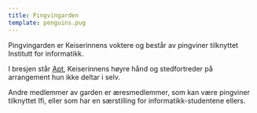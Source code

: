 ```yaml
---
title: Pingvingarden
template: penguins.pug
---
```


Pingvingarden er Keiserinnens voktere og består av pingviner tilknyttet Institutt for informatikk.

I bresjen står [Apt](./apt), Keiserinnens høyre hånd og stedfortreder på arrangement hun ikke deltar i selv.

Andre medlemmer av garden er æresmedlemmer, som kan være pingviner tilknyttet Ifi, eller som har en særstilling for informatikk-studentene ellers.